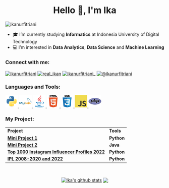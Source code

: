 <h1 align="center">Hello 👋, I'm Ika</h1>
<p align="left"> <img src="https://komarev.com/ghpvc/?username=ikanurfitriani&label=Profile%20Views&color=0e75b6&style=flat" alt="ikanurfitriani" /> </p>

- 🎓 I’m currently studying **Informatics** at Indonesia University of Digital Technology
- 💻 I’m interested in **Data Analytics**, **Data Science** and **Machine Learning**

<h3 align="left">Connect with me:</h3>
<p align="left">
<a href="https://linkedin.com/in/ikanurfitriani/" target="blank"><img align="center" src="https://raw.githubusercontent.com/rahuldkjain/github-profile-readme-generator/master/src/images/icons/Social/linked-in-alt.svg" alt="ikanurfitriani" height="30" width="40" /></a>
<a href="https://instagram.com/real_ikan" target="blank"><img align="center" src="https://raw.githubusercontent.com/rahuldkjain/github-profile-readme-generator/master/src/images/icons/Social/instagram.svg" alt="real_ikan" height="30" width="40" /></a>
<a href="https://twitter.com/ikanurfitriani_" target="blank"><img align="center" src="https://raw.githubusercontent.com/rahuldkjain/github-profile-readme-generator/master/src/images/icons/Social/twitter.svg" alt="ikanurfitriani_" height="30" width="40" /></a>
<a href="https://medium.com/@ikanurfitriani" target="blank"><img align="center" src="https://raw.githubusercontent.com/rahuldkjain/github-profile-readme-generator/master/src/images/icons/Social/medium.svg" alt="@ikanurfitriani" height="30" width="40" /></a>
</p>

<h3 align="left">Languages and Tools:</h3>
<p align="left"> 
<a href="https://www.python.org" target="_blank" rel="noreferrer"> <img src="https://raw.githubusercontent.com/devicons/devicon/master/icons/python/python-original.svg" alt="python" width="40" height="40"/> </a>
<a href="https://www.mysql.com/" target="_blank" rel="noreferrer"> <img src="https://raw.githubusercontent.com/devicons/devicon/master/icons/mysql/mysql-original-wordmark.svg" alt="mysql" width="40" height="40"/> </a>
<a href="https://www.java.com" target="_blank" rel="noreferrer"> <img src="https://raw.githubusercontent.com/devicons/devicon/master/icons/java/java-original.svg" alt="java" width="40" height="40"/> </a>
<a href="https://www.w3.org/html/" target="_blank" rel="noreferrer"> <img src="https://raw.githubusercontent.com/devicons/devicon/master/icons/html5/html5-original-wordmark.svg" alt="html5" width="40" height="40"/> </a>
<a href="https://www.w3schools.com/css/" target="_blank" rel="noreferrer"> <img src="https://raw.githubusercontent.com/devicons/devicon/master/icons/css3/css3-original-wordmark.svg" alt="css3" width="40" height="40"/> </a> 
<a href="https://developer.mozilla.org/en-US/docs/Web/JavaScript" target="_blank" rel="noreferrer"> <img src="https://raw.githubusercontent.com/devicons/devicon/master/icons/javascript/javascript-original.svg" alt="javascript" width="40" height="40"/> </a>
<a href="https://www.php.net" target="_blank" rel="noreferrer"> <img src="https://raw.githubusercontent.com/devicons/devicon/master/icons/php/php-original.svg" alt="php" width="40" height="40"/> </a>   
</p>

<h3 align="left">My Project:</h3>
<table>
    <tr>
      <td><b>Project</b></td>
      <td><b>Tools</b></td>
    </tr>
    <tr>
      <td><b><a href="https://github.com/ikanurfitriani/Mini-Project-using-Python" target="_blank">Mini Project 1</b></td>
      <td><b>Python</b></td>
    </tr>
    <tr>
      <td><b><a href="https://github.com/ikanurfitriani/Mini-Project-using-Java" target="_blank">Mini Project 2</b></td>
      <td><b>Java</b></td>
    </tr>
    <tr>
      <td><b><a href="https://github.com/ikanurfitriani/Top-1000-Instagram-Influencer-2022" target="_blank">Top 1000 Instagram Influencer Profiles 2022</b></td>
      <td><b>Python</b></td>
    </tr>
    <tr>
      <td><b><a href="https://github.com/ikanurfitriani/IPL_2008-2020_and_2022" target="_blank">IPL 2008-2020 and 2022</b></td>
      <td><b>Python</b></td>
    </tr>
</table><br>

<p align="center">
<a href="https://github.com/ikanurfitriani"><img width="50%" align="center" src="https://github-readme-stats.vercel.app/api?username=ikanurfitriani&show_icons=true&theme=github_dark&hide_border=false&include_all_commits=true&count_private=true" alt="Ika's github stats" /></a>
<a href="https://github.com/ikanurfitriani"><img width="41%" align="center" src="https://github-readme-stats.vercel.app/api/top-langs/?username=ikanurfitriani&layout=compact&theme=github_dark&hide_border=false" /> </a>
</p>

